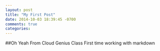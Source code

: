 ```yaml
---
layout: post
title: "My First Post"
date: 2014-10-03 18:39:45 -0700
comments: true
categories: 
---
```


##Oh Yeah From Cloud Genius Class
First time working with markdown

